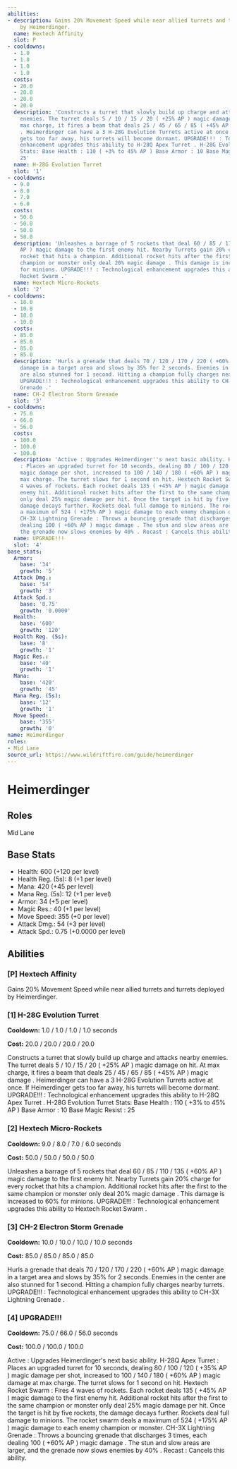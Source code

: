 ```yaml
---
abilities:
- description: Gains 20% Movement Speed while near allied turrets and turrets deployed
    by Heimerdinger.
  name: Hextech Affinity
  slot: P
- cooldowns:
  - 1.0
  - 1.0
  - 1.0
  - 1.0
  costs:
  - 20.0
  - 20.0
  - 20.0
  - 20.0
  description: 'Constructs a turret that slowly build up charge and attacks nearby
    enemies. The turret deals 5 / 10 / 15 / 20 ( +25% AP ) magic damage on hit. At
    max charge, it fires a beam that deals 25 / 45 / 65 / 85 ( +45% AP ) magic damage
    . Heimerdinger can have a 3 H-28G Evolution Turrets active at once. If Heimerdinger
    gets too far away, his turrets will become dormant. UPGRADE!!! : Technological
    enhancement upgrades this ability to H-28Q Apex Turret . H-28G Evolution Turret
    Stats: Base Health : 110 ( +3% to 45% AP ) Base Armor : 10 Base Magic Resist :
    25'
  name: H-28G Evolution Turret
  slot: '1'
- cooldowns:
  - 9.0
  - 8.0
  - 7.0
  - 6.0
  costs:
  - 50.0
  - 50.0
  - 50.0
  - 50.0
  description: 'Unleashes a barrage of 5 rockets that deal 60 / 85 / 110 / 135 ( +60%
    AP ) magic damage to the first enemy hit. Nearby Turrets gain 20% charge for every
    rocket that hits a champion. Additional rocket hits after the first to the same
    champion or monster only deal 20% magic damage . This damage is increased to 60%
    for minions. UPGRADE!!! : Technological enhancement upgrades this ability to Hextech
    Rocket Swarm .'
  name: Hextech Micro-Rockets
  slot: '2'
- cooldowns:
  - 10.0
  - 10.0
  - 10.0
  - 10.0
  costs:
  - 85.0
  - 85.0
  - 85.0
  - 85.0
  description: 'Hurls a grenade that deals 70 / 120 / 170 / 220 ( +60% AP ) magic
    damage in a target area and slows by 35% for 2 seconds. Enemies in the center
    are also stunned for 1 second. Hitting a champion fully charges nearby turrets.
    UPGRADE!!! : Technological enhancement upgrades this ability to CH-3X Lightning
    Grenade .'
  name: CH-2 Electron Storm Grenade
  slot: '3'
- cooldowns:
  - 75.0
  - 66.0
  - 56.0
  costs:
  - 100.0
  - 100.0
  - 100.0
  description: 'Active : Upgrades Heimerdinger''s next basic ability. H-28Q Apex Turret
    : Places an upgraded turret for 10 seconds, dealing 80 / 100 / 120 ( +35% AP )
    magic damage per shot, increased to 100 / 140 / 180 ( +60% AP ) magic damage at
    max charge. The turret slows for 1 second on hit. Hextech Rocket Swarm : Fires
    4 waves of rockets. Each rocket deals 135 ( +45% AP ) magic damage to the first
    enemy hit. Additional rocket hits after the first to the same champion or monster
    only deal 25% magic damage per hit. Once the target is hit by five rockets, the
    damage decays further. Rockets deal full damage to minions. The rocket swarm deals
    a maximum of 524 ( +175% AP ) magic damage to each enemy champion or monster.
    CH-3X Lightning Grenade : Throws a bouncing grenade that discharges 3 times, each
    dealing 100 ( +60% AP ) magic damage . The stun and slow areas are larger, and
    the grenade now slows enemies by 40% . Recast : Cancels this ability.'
  name: UPGRADE!!!
  slot: '4'
base_stats:
  Armor:
    base: '34'
    growth: '5'
  Attack Dmg.:
    base: '54'
    growth: '3'
  Attack Spd.:
    base: '0.75'
    growth: '0.0000'
  Health:
    base: '600'
    growth: '120'
  Health Reg. (5s):
    base: '8'
    growth: '1'
  Magic Res.:
    base: '40'
    growth: '1'
  Mana:
    base: '420'
    growth: '45'
  Mana Reg. (5s):
    base: '12'
    growth: '1'
  Move Speed:
    base: '355'
    growth: '0'
name: Heimerdinger
roles:
- Mid Lane
source_url: https://www.wildriftfire.com/guide/heimerdinger
---
```


# Heimerdinger

## Roles

Mid Lane

## Base Stats

- Health: 600 (+120 per level)
- Health Reg. (5s): 8 (+1 per level)
- Mana: 420 (+45 per level)
- Mana Reg. (5s): 12 (+1 per level)
- Armor: 34 (+5 per level)
- Magic Res.: 40 (+1 per level)
- Move Speed: 355 (+0 per level)
- Attack Dmg.: 54 (+3 per level)
- Attack Spd.: 0.75 (+0.0000 per level)

## Abilities

### [P] Hextech Affinity

Gains 20% Movement Speed while near allied turrets and turrets deployed by Heimerdinger.

### [1] H-28G Evolution Turret

**Cooldown:** 1.0 / 1.0 / 1.0 / 1.0 seconds

**Cost:** 20.0 / 20.0 / 20.0 / 20.0

Constructs a turret that slowly build up charge and attacks nearby enemies. The turret deals 5 / 10 / 15 / 20 ( +25% AP ) magic damage on hit. At max charge, it fires a beam that deals 25 / 45 / 65 / 85 ( +45% AP ) magic damage . Heimerdinger can have a 3 H-28G Evolution Turrets active at once. If Heimerdinger gets too far away, his turrets will become dormant. UPGRADE!!! : Technological enhancement upgrades this ability to H-28Q Apex Turret . H-28G Evolution Turret Stats: Base Health : 110 ( +3% to 45% AP ) Base Armor : 10 Base Magic Resist : 25

### [2] Hextech Micro-Rockets

**Cooldown:** 9.0 / 8.0 / 7.0 / 6.0 seconds

**Cost:** 50.0 / 50.0 / 50.0 / 50.0

Unleashes a barrage of 5 rockets that deal 60 / 85 / 110 / 135 ( +60% AP ) magic damage to the first enemy hit. Nearby Turrets gain 20% charge for every rocket that hits a champion. Additional rocket hits after the first to the same champion or monster only deal 20% magic damage . This damage is increased to 60% for minions. UPGRADE!!! : Technological enhancement upgrades this ability to Hextech Rocket Swarm .

### [3] CH-2 Electron Storm Grenade

**Cooldown:** 10.0 / 10.0 / 10.0 / 10.0 seconds

**Cost:** 85.0 / 85.0 / 85.0 / 85.0

Hurls a grenade that deals 70 / 120 / 170 / 220 ( +60% AP ) magic damage in a target area and slows by 35% for 2 seconds. Enemies in the center are also stunned for 1 second. Hitting a champion fully charges nearby turrets. UPGRADE!!! : Technological enhancement upgrades this ability to CH-3X Lightning Grenade .

### [4] UPGRADE!!!

**Cooldown:** 75.0 / 66.0 / 56.0 seconds

**Cost:** 100.0 / 100.0 / 100.0

Active : Upgrades Heimerdinger's next basic ability. H-28Q Apex Turret : Places an upgraded turret for 10 seconds, dealing 80 / 100 / 120 ( +35% AP ) magic damage per shot, increased to 100 / 140 / 180 ( +60% AP ) magic damage at max charge. The turret slows for 1 second on hit. Hextech Rocket Swarm : Fires 4 waves of rockets. Each rocket deals 135 ( +45% AP ) magic damage to the first enemy hit. Additional rocket hits after the first to the same champion or monster only deal 25% magic damage per hit. Once the target is hit by five rockets, the damage decays further. Rockets deal full damage to minions. The rocket swarm deals a maximum of 524 ( +175% AP ) magic damage to each enemy champion or monster. CH-3X Lightning Grenade : Throws a bouncing grenade that discharges 3 times, each dealing 100 ( +60% AP ) magic damage . The stun and slow areas are larger, and the grenade now slows enemies by 40% . Recast : Cancels this ability.

